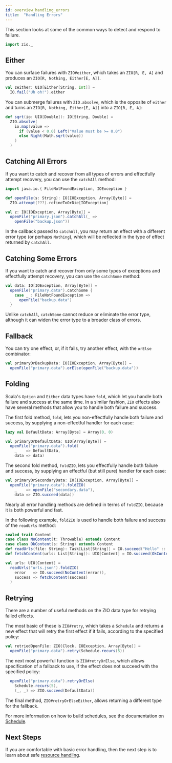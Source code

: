 ```yaml
---
id: overview_handling_errors
title:  "Handling Errors"
---
```


This section looks at some of the common ways to detect and respond to failure.

```scala mdoc:invisible
import zio._
```

## Either

You can surface failures with `ZIO#either`, which takes an `ZIO[R, E, A]` and produces an `ZIO[R, Nothing, Either[E, A]]`.

```scala mdoc:silent
val zeither: UIO[Either[String, Int]] = 
  IO.fail("Uh oh!").either
```

You can submerge failures with `ZIO.absolve`, which is the opposite of `either` and turns an `ZIO[R, Nothing, Either[E, A]]` into a `ZIO[R, E, A]`:

```scala mdoc:silent
def sqrt(io: UIO[Double]): IO[String, Double] =
  ZIO.absolve(
    io.map(value =>
      if (value < 0.0) Left("Value must be >= 0.0")
      else Right(Math.sqrt(value))
    )
  )
```

## Catching All Errors

If you want to catch and recover from all types of errors and effectfully attempt recovery, you can use the `catchAll` method:

```scala mdoc:invisible
import java.io.{ FileNotFoundException, IOException }

def openFile(s: String): IO[IOException, Array[Byte]] = 
  ZIO.attempt(???).refineToOrDie[IOException]
```

```scala mdoc:silent
val z: IO[IOException, Array[Byte]] = 
  openFile("primary.json").catchAll(_ => 
    openFile("backup.json"))
```

In the callback passed to `catchAll`, you may return an effect with a different error type (or perhaps `Nothing`), which will be reflected in the type of effect returned by `catchAll`.

## Catching Some Errors

If you want to catch and recover from only some types of exceptions and effectfully attempt recovery, you can use the `catchSome` method:

```scala mdoc:silent
val data: IO[IOException, Array[Byte]] = 
  openFile("primary.data").catchSome {
    case _ : FileNotFoundException => 
      openFile("backup.data")
  }
```

Unlike `catchAll`, `catchSome` cannot reduce or eliminate the error type, although it can widen the error type to a broader class of errors.

## Fallback

You can try one effect, or, if it fails, try another effect, with the `orElse` combinator:

```scala mdoc:silent
val primaryOrBackupData: IO[IOException, Array[Byte]] = 
  openFile("primary.data").orElse(openFile("backup.data"))
```

## Folding

Scala's `Option` and `Either` data types have `fold`, which let you handle both failure and success at the same time. In a similar fashion, `ZIO` effects also have several methods that allow you to handle both failure and success.

The first fold method, `fold`, lets you non-effectfully handle both failure and success, by supplying a non-effectful handler for each case:

```scala mdoc:silent
lazy val DefaultData: Array[Byte] = Array(0, 0)

val primaryOrDefaultData: UIO[Array[Byte]] = 
  openFile("primary.data").fold(
    _    => DefaultData,
    data => data)
```

The second fold method, `foldZIO`, lets you effectfully handle both failure and success, by supplying an effectful (but still pure) handler for each case:

```scala mdoc:silent
val primaryOrSecondaryData: IO[IOException, Array[Byte]] = 
  openFile("primary.data").foldZIO(
    _    => openFile("secondary.data"),
    data => ZIO.succeed(data))
```

Nearly all error handling methods are defined in terms of `foldZIO`, because it is both powerful and fast.

In the following example, `foldZIO` is used to handle both failure and success of the `readUrls` method:

```scala mdoc:invisible
sealed trait Content
case class NoContent(t: Throwable) extends Content
case class OkContent(s: String) extends Content
def readUrls(file: String): Task[List[String]] = IO.succeed("Hello" :: Nil)
def fetchContent(urls: List[String]): UIO[Content] = IO.succeed(OkContent("Roger"))
```
```scala mdoc:silent
val urls: UIO[Content] =
  readUrls("urls.json").foldZIO(
    error   => IO.succeed(NoContent(error)), 
    success => fetchContent(success)
  )
```

## Retrying

There are a number of useful methods on the ZIO data type for retrying failed effects. 

The most basic of these is `ZIO#retry`, which takes a `Schedule` and returns a new effect that will retry the first effect if it fails, according to the specified policy:

```scala mdoc:silent
val retriedOpenFile: ZIO[Clock, IOException, Array[Byte]] = 
  openFile("primary.data").retry(Schedule.recurs(5))
```

The next most powerful function is `ZIO#retryOrElse`, which allows specification of a fallback to use, if the effect does not succeed with the specified policy:

```scala
  openFile("primary.data").retryOrElse(
    Schedule.recurs(5), 
    (_, _) => ZIO.succeed(DefaultData))
```

The final method, `ZIO#retryOrElseEither`, allows returning a different type for the fallback.

For more information on how to build schedules, see the documentation on [Schedule](../datatypes/misc/schedule.md).

## Next Steps

If you are comfortable with basic error handling, then the next step is to learn about safe [resource handling](handling_resources.md).
